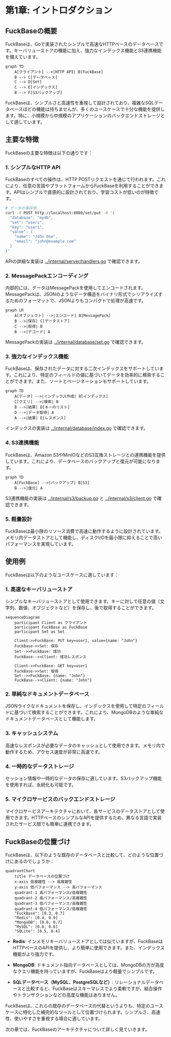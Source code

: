 # 第1章: イントロダクション

## FuckBaseの概要

FuckBaseは、Goで実装されたシンプルで高速なHTTPベースのデータベースです。キーバリューストアの機能に加え、強力なインデックス機能とS3連携機能を備えています。

```mermaid
graph TD
    A[クライアント] -->|HTTP API| B[FuckBase]
    B --> C[データベース]
    C --> D[Set]
    C --> E[インデックス]
    B --> F[S3バックアップ]
```

FuckBaseは、シンプルさと高速性を重視して設計されており、複雑なSQLデータベースほどの機能は持ちませんが、多くのユースケースで十分な機能を提供します。特に、小規模から中規模のアプリケーションのバックエンドストレージとして適しています。

## 主要な特徴

FuckBaseの主要な特徴は以下の通りです：

### 1. シンプルなHTTP API

FuckBaseのすべての操作は、HTTP POSTリクエストを通じて行われます。これにより、任意の言語やプラットフォームからFuckBaseを利用することができます。APIはシンプルで直感的に設計されており、学習コストが低いのが特徴です。

```bash
# データの保存例
curl -X POST http://localhost:8080/set/put -d '{
  "database": "mydb",
  "set": "users",
  "key": "user1",
  "value": {
    "name": "John Doe",
    "email": "john@example.com"
  }
}'
```

APIの詳細な実装は [../internal/server/handlers.go](../internal/server/handlers.go) で確認できます。

### 2. MessagePackエンコーディング

内部的には、データはMessagePackを使用してエンコードされます。MessagePackは、JSONのようなデータ構造をバイナリ形式でシリアライズするためのフォーマットで、JSONよりもコンパクトで処理が高速です。

```mermaid
graph LR
    A[オブジェクト] -->|エンコード| B[MessagePack]
    B -->|保存| C[データストア]
    C -->|取得| B
    B -->|デコード| A
```

MessagePackの実装は [../internal/database/set.go](../internal/database/set.go) で確認できます。

### 3. 強力なインデックス機能

FuckBaseは、保存されたデータに対する二次インデックスをサポートしています。これにより、特定のフィールドの値に基づいてデータを効率的に検索することができます。また、ソートとページネーションもサポートしています。

```mermaid
graph TD
    A[データ] -->|インデックス作成| B[インデックス]
    C[クエリ] -->|検索| B
    B -->|結果| D[キーのリスト]
    D -->|データ取得| A
    A -->|結果| E[レスポンス]
```

インデックスの実装は [../internal/database/index.go](../internal/database/index.go) で確認できます。

### 4. S3連携機能

FuckBaseは、Amazon S3やMinIOなどのS3互換ストレージとの連携機能を提供しています。これにより、データベースのバックアップと復元が可能になります。

```mermaid
graph TD
    A[FuckBase] -->|バックアップ| B[S3]
    B -->|復元| A
```

S3連携機能の実装は [../internal/s3/backup.go](../internal/s3/backup.go) と [../internal/s3/client.go](../internal/s3/client.go) で確認できます。

### 5. 軽量設計

FuckBaseは最小限のリソース消費で高速に動作するように設計されています。メモリ内データストアとして機能し、ディスクI/Oを最小限に抑えることで高いパフォーマンスを実現しています。

## 使用例

FuckBaseは以下のようなユースケースに適しています：

### 1. 高速なキーバリューストア

シンプルなキーバリューストアとして使用できます。キーに対して任意の値（文字列、数値、オブジェクトなど）を保存し、後で取得することができます。

```mermaid
sequenceDiagram
    participant Client as クライアント
    participant FuckBase as FuckBase
    participant Set as Set
    
    Client->>FuckBase: PUT key=user1, value={name: "John"}
    FuckBase->>Set: 保存
    Set-->>FuckBase: 成功
    FuckBase-->>Client: 成功レスポンス
    
    Client->>FuckBase: GET key=user1
    FuckBase->>Set: 取得
    Set-->>FuckBase: {name: "John"}
    FuckBase-->>Client: {name: "John"}
```

### 2. 単純なドキュメントデータベース

JSONライクなドキュメントを保存し、インデックスを使用して特定のフィールドに基づいて検索することができます。これにより、MongoDBのような単純なドキュメントデータベースとして機能します。

### 3. キャッシュシステム

高速なレスポンスが必要なデータのキャッシュとして使用できます。メモリ内で動作するため、アクセス速度が非常に高速です。

### 4. 一時的なデータストレージ

セッション情報や一時的なデータの保存に適しています。S3バックアップ機能を使用すれば、永続化も可能です。

### 5. マイクロサービスのバックエンドストレージ

マイクロサービスアーキテクチャにおいて、各サービスのデータストアとして使用できます。HTTPベースのシンプルなAPIを提供するため、異なる言語で実装されたサービス間でも簡単に連携できます。

## FuckBaseの位置づけ

FuckBaseは、以下のような既存のデータベースと比較して、どのような位置づけにあるのでしょうか：

```mermaid
quadrantChart
    title データベースの位置づけ
    x-axis 低複雑性 --> 高複雑性
    y-axis 低パフォーマンス --> 高パフォーマンス
    quadrant-1 高パフォーマンス/低複雑性
    quadrant-2 高パフォーマンス/高複雑性
    quadrant-3 低パフォーマンス/高複雑性
    quadrant-4 低パフォーマンス/低複雑性
    "FuckBase": [0.3, 0.7]
    "Redis": [0.4, 0.9]
    "MongoDB": [0.6, 0.7]
    "MySQL": [0.8, 0.6]
    "SQLite": [0.5, 0.4]
```

- **Redis**: インメモリキーバリューストアとしては似ていますが、FuckBaseはHTTPベースのAPIを提供し、より簡単に使用できます。また、インデックス機能がより強力です。

- **MongoDB**: ドキュメント指向データベースとしては、MongoDBの方が高度なクエリ機能を持っていますが、FuckBaseはより軽量でシンプルです。

- **SQLデータベース（MySQL、PostgreSQLなど）**: リレーショナルデータベースと比較すると、FuckBaseはスキーマレスでより柔軟ですが、結合操作やトランザクションなどの高度な機能はありません。

FuckBaseは、これらの既存のデータベースの代替というよりも、特定のユースケースに特化した補完的なツールとして位置づけられます。シンプルさ、高速性、使いやすさを重視する場合に適しています。

次の章では、FuckBaseのアーキテクチャについて詳しく見ていきます。